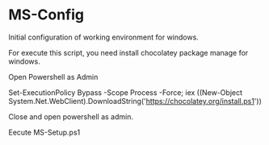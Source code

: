 # MS-Config
Initial configuration of working environment for windows. 

For execute this script, you need install chocolatey package manage for windows. 

Open Powershell as Admin

Set-ExecutionPolicy Bypass -Scope Process -Force; iex ((New-Object System.Net.WebClient).DownloadString('https://chocolatey.org/install.ps1'))

Close and open powershell as admin. 

Eecute MS-Setup.ps1
